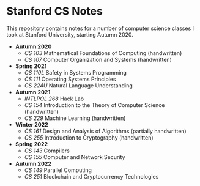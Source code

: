 # Stanford CS Notes

This repository contains notes for a number of computer science classes I took at Stanford University, starting Autumn 2020.

* **Autumn 2020**
    - *CS 103* Mathematical Foundations of Computing (handwritten)
    - *CS 107* Computer Organization and Systems (handwritten)
* **Spring 2021**
    - *CS 110L* Safety in Systems Programming
    - *CS 111* Operating Systems Principles
    - *CS 224U* Natural Language Understanding
* **Autumn 2021**
    - *INTLPOL 268* Hack Lab
    - *CS 154* Introduction to the Theory of Computer Science (handwritten)
    - *CS 229* Machine Learning (handwritten)
* **Winter 2022**
    - *CS 161* Design and Analysis of Algorithms (partially handwritten)
    - *CS 255* Introduction to Cryptography (handwritten)
* **Spring 2022**
    - *CS 143* Compilers
    - *CS 155* Computer and Network Security
* **Autumn 2022**
    - *CS 149* Parallel Computing
    - *CS 251* Blockchain and Cryptocurrency Technologies